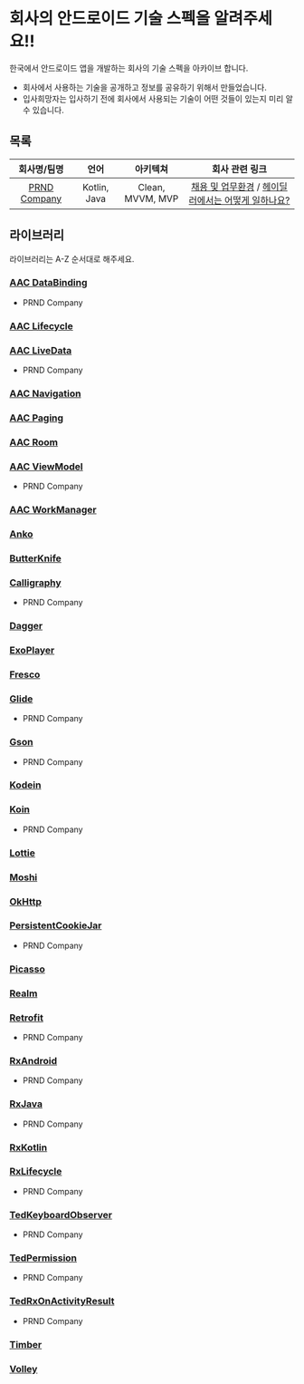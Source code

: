 # 회사의 안드로이드 기술 스펙을 알려주세요!!
한국에서 안드로이드 앱을 개발하는 회사의 기술 스펙을 아카이브 합니다.  
- 회사에서 사용하는 기술을 공개하고 정보를 공유하기 위해서 만들었습니다.
- 입사희망자는 입사하기 전에 회사에서 사용되는 기술이 어떤 것들이 있는지 미리 알 수 있습니다.

## 목록
|회사명/팀명|언어|아키텍쳐|회사 관련 링크|
|:-:|:-:|:-:|:-:|
|[PRND Company](https://prnd.co.kr/)|Kotlin, Java|Clean, MVVM, MVP|[채용 및 업무환경](https://prnd.co.kr/hiring) / [헤이딜러에서는 어떻게 일하나요?](https://medium.com/prnd/%ED%97%A4%EC%9D%B4%EB%94%9C%EB%9F%AC%EC%97%90%EC%84%9C%EB%8A%94-%EC%96%B4%EB%96%BB%EA%B2%8C-%EC%9D%BC%ED%95%98%EB%82%98%EC%9A%94-1fa02b4361b5)|


## 라이브러리
라이브러리는 A-Z 순서대로 해주세요.

### [AAC DataBinding](https://developer.android.com/topic/libraries/data-binding)
- PRND Company

### [AAC Lifecycle](https://developer.android.com/topic/libraries/architecture/lifecycle)

### [AAC LiveData](https://developer.android.com/topic/libraries/architecture/livedata)
- PRND Company

### [AAC Navigation](https://developer.android.com/guide/navigation/)

### [AAC Paging](https://developer.android.com/topic/libraries/architecture/paging/)

### [AAC Room](https://developer.android.com/topic/libraries/architecture/room)

### [AAC ViewModel](https://developer.android.com/topic/libraries/architecture/viewmodel)
- PRND Company

### [AAC WorkManager](https://developer.android.com/topic/libraries/architecture/workmanager)

### [Anko](https://github.com/Kotlin/anko)

### [ButterKnife](https://github.com/JakeWharton/butterknife)

### [Calligraphy](https://github.com/chrisjenx/Calligraphy)
- PRND Company

### [Dagger](https://github.com/google/dagger)


### [ExoPlayer](https://github.com/google/ExoPlayer)

### [Fresco](https://github.com/facebook/fresco)

### [Glide](https://github.com/bumptech/glide)
- PRND Company

### [Gson](https://github.com/google/gson)
- PRND Company

### [Kodein](https://github.com/Kodein-Framework/Kodein-DI)

### [Koin](https://github.com/InsertKoinIO/koin)
- PRND Company

### [Lottie](https://github.com/airbnb/lottie-android)

### [Moshi](https://github.com/square/moshi)

### [OkHttp](https://github.com/square/okhttp)

### [PersistentCookieJar](https://github.com/franmontiel/PersistentCookieJar)
- PRND Company

### [Picasso](https://github.com/square/picasso)

### [Realm](https://github.com/realm/realm-java)

### [Retrofit](https://github.com/square/retrofit)
- PRND Company

### [RxAndroid](https://github.com/ReactiveX/RxAndroid)
- PRND Company

### [RxJava](https://github.com/ReactiveX/RxJava)
- PRND Company

### [RxKotlin](https://github.com/ReactiveX/RxKotlin)

### [RxLifecycle](https://github.com/trello/RxLifecycle)
- PRND Company

### [TedKeyboardObserver](https://github.com/ParkSangGwon/TedKeyboardObserver)
- PRND Company

### [TedPermission](https://github.com/ParkSangGwon/TedPermission)
- PRND Company

### [TedRxOnActivityResult](https://github.com/ParkSangGwon/TedRxOnActivityResult)
- PRND Company

### [Timber](https://github.com/JakeWharton/timber)

### [Volley](https://github.com/google/volley)
